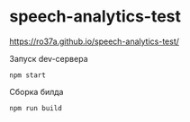 # speech-analytics-test

https://ro37a.github.io/speech-analytics-test/

Запуск dev-сервера
```
npm start
```

Сборка билда
```
npm run build
```
